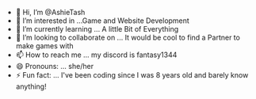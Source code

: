 - 👋 Hi, I’m @AshieTash
- 👀 I’m interested in ...Game and Website Development
- 🌱 I’m currently learning ... A little Bit of Everything
- 💞️ I’m looking to collaborate on ... It would be cool to find a Partner to make games with
- 📫 How to reach me ... my discord is fantasy1344
- 😄 Pronouns: ... she/her
- ⚡ Fun fact: ... I've been coding since I was 8 years old and barely know anything!

<!---
AshieTash/AshieTash is a ✨ special ✨ repository because its `README.md` (this file) appears on your GitHub profile.
You can click the Preview link to take a look at your changes.
--->
